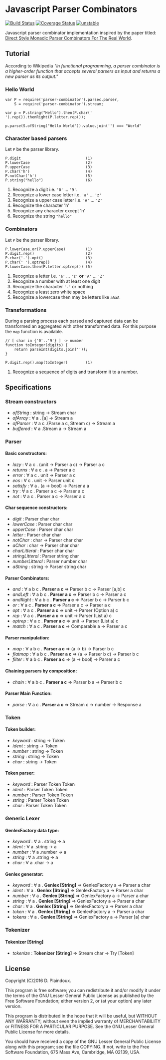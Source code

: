# Javascript Parser Combinators

[![Build Status](https://travis-ci.org/d-plaindoux/parsec.svg)](https://travis-ci.org/d-plaindoux/parsec) 
[![Coverage Status](https://coveralls.io/repos/d-plaindoux/parsec/badge.png?branch=master)](https://coveralls.io/r/d-plaindoux/parsec?branch=master) 
[![unstable](http://badges.github.io/stability-badges/dist/stable.svg)](http://github.com/badges/stability-badges)

Javascript parser combinator implementation inspired by the paper titled:
[Direct Style Monadic Parser Combinators For The Real World](http://research.microsoft.com/en-us/um/people/daan/download/papers/parsec-paper.pdf).

## Tutorial

According to Wikipedia *"in functional programming, a parser combinator is a 
higher-order function that accepts several parsers as input and returns a new 
parser as its output."* 

### Hello World

```
var P = require('parser-combinator').parsec.parser,
    S = require('parser-combinator').stream;

var p = P.string("Hello").then(P.char(' ').rep()).thenRight(P.letter.rep());
            
p.parse(S.ofString("Hello World")).value.join('') === "World"
```

### Character based parsers

Let `P` be the parser library.

```
P.digit                             (1)
P.lowerCase                         (2)
P.upperCase                         (3)
P.char('h')                         (4)
P.notChar('h')                      (5)
P.string("hello")                   (6)
```

1. Recognize a digit i.e. `'0'` ... `'9'`.
2. Recognize a lower case letter i.e. `'a'` ... `'z'`
3. Recognize a upper case letter i.e. `'A'` ... `'Z'`
4. Recognize the character 'h'
5. Recognize any character except 'h'
6. Recognize the string `"hello"`

### Combinators

Let `P` be the parser library.

```
P.lowerCase.or(P.upperCase)         (1)
P.digit.rep()                       (2)
P.char('-').opt()                   (3)
P.char(' ').optrep()                (4)
P.lowerCase.then(P.letter.optrep()) (5)
```

1. Recognize a letter i.e. `'a'` ... `'z'` **or** `'A'` ... `'Z'`
4. Recognize a number with at least one digit 
3. Recognize the character `'-'` or nothing
4. Recognize a least zero white space
5. Recognize a lowercase then may be letters like `aAaA`

### Transformations

During a parsing process each parsed and captured data can be transformed 
an aggregated with other transformed data. For this purpose the `map` 
function is available.

```
// [ char in {'0'..'9'} ] -> number
function toInteger(digits) {
    return parseInt(digits.join(''));
}

P.digit.rep().map(toInteger)        (1)
```

1. Recognize a sequence of digits and transform it to a number.

## Specifications

### Stream constructors
- *ofString* : string -> Stream char
- *ofArray* : &forall; a . [a] -> Stream a
- *ofParser* : &forall; a c .(Parse a c, Stream c) -> Stream a
- *buffered* : &forall; a .Stream a -> Stream a

### Parser

#### Basic constructors:
- *lazy* : &forall; a c . (unit &rarr; Parser a c) &rarr; Parser a c
- *returns* : &forall; a c . a &rarr; Parser a c
- *error* : &forall; a c . unit &rarr; Parser a c
- *eos* : &forall; c . unit &rarr; Parser unit c
- *satisfy* : &forall; a . (a &rarr; bool) &rarr; Parser a a
- *try* : &forall; a c . Parser a c &rarr; Parser a c
- *not* : &forall; a c . Parser a c &rarr; Parser a c

#### Char sequence constructors:
- *digit* : Parser char char
- *lowerCase* : Parser char char
- *upperCase* : Parser char char
- *letter* : Parser char char
- *notChar* : char &rarr; Parser char char
- *aChar* : char &rarr; Parser char char
- *charLitteral* : Parser char char
- *stringLitteral* : Parser string char
- *numberLitteral* : Parser number char
- *aString* : string &rarr; Parser string char

#### Parser Combinators:
- *and* : &forall; a b c . **Parser a c** &rArr; Parser b c &rarr; Parser [a,b] c
- *andLeft* : &forall; a b c . **Parser a c** &rArr; Parser b c &rarr; Parser a c
- *andRight* : &forall; a b c . **Parser a c** &rArr; Parser b c &rarr; Parser b c
- *or* : &forall; a c . **Parser a c** &rArr; Parser a c &rarr; Parser a c
- *opt* : &forall; a c . **Parser a c** &rArr; unit &rarr; Parser (Option a) c
- *rep* : &forall; a c . **Parser a c** &rArr; unit &rarr; Parser (List a) c
- *optrep* : &forall; a c . **Parser a c** &rArr; unit &rarr; Parser (List a) c
- *match* : &forall; a c . **Parser a c** &rArr; Comparable a &rarr; Parser a c

#### Parser manipulation:
- *map* : &forall; a b c . **Parser a c** &rArr; (a &rarr; b) &rarr; Parser b c
- *flatmap* : &forall; a b c . **Parser a c** &rArr; (a &rarr; Parser b c) &rarr; Parser b c
- *filter* : &forall; a b c . **Parser a c** &rArr; (a &rarr; bool) &rarr; Parser a c

#### Chaining parsers by composition:
- *chain* : &forall; a b c . **Parser a c** &rArr; Parser b a &rarr; Parser b c

#### Parser Main Function:
- *parse* : &forall; a c . **Parser a c** &rArr; Stream c &rarr; number &rarr; Response a

### Token

#### Token builder:
- *keyword* : string &rarr; Token 
- *ident* : string &rarr; Token 
- *number* : string &rarr; Token 
- *string* : string &rarr; Token 
- *char* : string &rarr; Token 

#### Token parser:
- *keyword* : Parser Token Token
- *ident* : Parser Token Token
- *number* : Parser Token Token 
- *string* : Parser Token Token 
- *char* : Parser Token Token

### Generic Lexer

#### GenlexFactory data type:
- *keyword* : &forall; a . string &rarr; a
- *ident* : &forall; a .string &rarr; a
- *number* : &forall; a .number &rarr; a
- *string* : &forall; a .string &rarr; a
- *char* : &forall; a .char &rarr; a

#### Genlex generator:
- *keyword* : &forall; a . **Genlex [String]** &rArr; GenlexFactory a &rarr; Parser a char
- *ident* : &forall; a . **Genlex [String]** &rArr; GenlexFactory a &rarr; Parser a char
- *number* : &forall; a . **Genlex [String]** &rArr; GenlexFactory a &rarr; Parser a char
- *string* : &forall; a . **Genlex [String]** &rArr; GenlexFactory a &rarr; Parser a char
- *char* : &forall; a . **Genlex [String]** &rArr; GenlexFactory a &rarr; Parser a char
- *token* : &forall; a . **Genlex [String]** &rArr; GenlexFactory a &rarr; Parser a char
- *tokens* : &forall; a . **Genlex [String]** &rArr; GenlexFactory a &rarr; Parser [a] char

### Tokenizer

#### Tokenizer [String]
- *tokenize* : **Tokenizer [String]** &rArr; Stream char &rarr; Try [Token]

## License

Copyright (C)2016 D. Plaindoux.

This program is  free software; you can redistribute  it and/or modify
it  under the  terms  of  the GNU  Lesser  General  Public License  as
published by  the Free Software  Foundation; either version 2,  or (at
your option) any later version.

This program  is distributed in the  hope that it will  be useful, but
WITHOUT   ANY  WARRANTY;   without  even   the  implied   warranty  of
MERCHANTABILITY  or FITNESS  FOR  A PARTICULAR  PURPOSE.  See the  GNU
Lesser General Public License for more details.

You  should have  received a  copy of  the GNU  Lesser General  Public
License along with  this program; see the file COPYING.  If not, write
to the  Free Software Foundation,  675 Mass Ave, Cambridge,  MA 02139,
USA.




